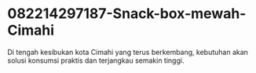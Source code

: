 # 082214297187-Snack-box-mewah-Cimahi
Di tengah kesibukan kota Cimahi yang terus berkembang, kebutuhan akan solusi konsumsi praktis dan terjangkau semakin tinggi.
